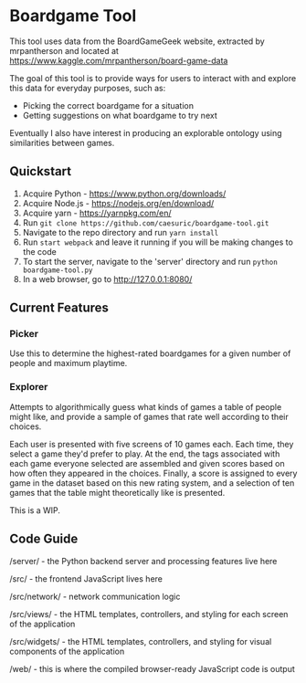 # Boardgame Tool

This tool uses data from the BoardGameGeek website, extracted by mrpantherson and located at https://www.kaggle.com/mrpantherson/board-game-data

The goal of this tool is to provide ways for users to interact with and explore this data for everyday purposes, such as:

* Picking the correct boardgame for a situation
* Getting suggestions on what boardgame to try next

Eventually I also have interest in producing an explorable ontology using similarities between games.

## Quickstart

1. Acquire Python - https://www.python.org/downloads/
2. Acquire Node.js - https://nodejs.org/en/download/
3. Acquire yarn - https://yarnpkg.com/en/
4. Run `git clone https://github.com/caesuric/boardgame-tool.git`
5. Navigate to the repo directory and run `yarn install`
6. Run `start webpack` and leave it running if you will be making changes to the code
7. To start the server, navigate to the 'server' directory and run `python boardgame-tool.py`
8. In a web browser, go to http://127.0.0.1:8080/

## Current Features

### Picker

Use this to determine the highest-rated boardgames for a given number of people and maximum playtime.

### Explorer

Attempts to algorithmically guess what kinds of games a table of people might like, and provide a sample of games that rate well according to their choices.

Each user is presented with five screens of 10 games each. Each time, they select a game they'd prefer to play. At the end, the tags associated with each game everyone selected are assembled and given scores based on how often they appeared in the choices. Finally, a score is assigned to every game in the dataset based on this new rating system, and a selection of ten games that the table might theoretically like is presented.

This is a WIP.

## Code Guide

/server/ - the Python backend server and processing features live here

/src/ - the frontend JavaScript lives here

/src/network/ - network communication logic

/src/views/ - the HTML templates, controllers, and styling for each screen of the application

/src/widgets/ - the HTML templates, controllers, and styling for visual components of the application

/web/ - this is where the compiled browser-ready JavaScript code is output
